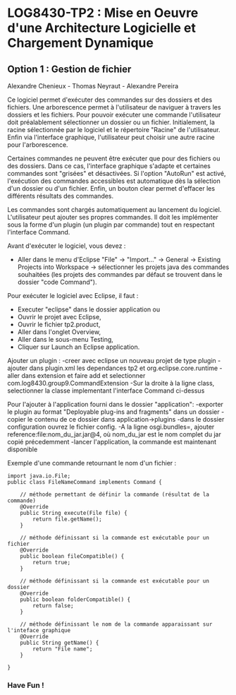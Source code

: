 # LOG8430-TP2 : Mise en Oeuvre d'une Architecture Logicielle et Chargement Dynamique
## Option 1 : Gestion de fichier
Alexandre Chenieux - Thomas Neyraut - Alexandre Pereira

Ce logiciel permet d'exécuter des commandes sur des dossiers et des fichiers. Une arborescence permet à l'utilisateur de naviguer à travers les dossiers et les fichiers. Pour pouvoir exécuter une commande l'utilisateur doit préalablement sélectionner un dossier ou un fichier. Initialement, la racine sélectionnée par le logiciel et le répertoire "Racine" de l'utilisateur. Enfin via l'interface graphique, l'utilisateur peut choisir une autre racine pour l'arborescence.

Certaines commandes ne peuvent être exécuter que pour des fichiers ou des dossiers. Dans ce cas, l'interface graphique s'adapte et certaines commandes sont "grisées" et désactivées. Si l'option "AutoRun" est activé, l'exécution des commandes accessibles est automatique dès la sélection d'un dossier ou d'un fichier. Enfin, un bouton clear permet d'effacer les différents résultats des commandes.

Les commandes sont chargés automatiquement au lancement du logiciel. L'utilisateur peut ajouter ses propres commandes. Il doit les implémenter sous la forme d'un plugin (un plugin par commande) tout en respectant l'interface Command. 

Avant d'exécuter le logiciel, vous devez :
- Aller dans le menu d'Eclipse "File" -> "Import..." -> General -> Existing Projects into Workspace -> sélectionner les projets java des commandes souhaitées (les projets des commandes par défaut se trouvent dans le dossier "code Command").

Pour exécuter le logiciel avec Eclipse, il faut : 
- Executer "eclipse" dans le dossier application
ou
- Ouvrir le projet avec Eclipse,
- Ouvrir le fichier tp2.product,
- Aller dans l'onglet Overview,
- Aller dans le sous-menu Testing,
- Cliquer sur Launch an Eclipse application.

Ajouter un plugin :
-creer avec eclipse un nouveau projet de type plugin
-ajouter dans plugin.xml les dependances tp2 et org.eclipse.core.runtime
-aller dans extension et faire add et selectionner com.log8430.group9.CommandExtension
-Sur la droite à la ligne class, selectionner la classe implementant l'interface Command ci-dessus


Pour l'ajouter à l'application fourni dans le dossier "application":
-exporter le plugin au format "Deployable plug-ins and fragments" dans un dossier
-copier le contenu de ce dossier dans application->plugins
-dans le dossier configuration ouvrez le fichier config.
-A la ligne osgi.bundles=, ajouter reference\:file\:nom_du_jar.jar@4, où nom_du_jar est le nom complet du jar copié précedemment
-lancer l'application, la commande est maintenant disponible

Exemple d'une commande retournant le nom d'un fichier : 

    import java.io.File;
    public class FileNameCommand implements Command {

        // méthode permettant de définir la commande (résultat de la commande)
        @Override
        public String execute(File file) {
            return file.getName();
        }
        
        // méthode définissant si la commande est exécutable pour un fichier
        @Override
        public boolean fileCompatible() {
            return true;
        }
            
        // méthode définissant si la commande est exécutable pour un dossier
        @Override
        public boolean folderCompatible() {
            return false;
        }
            
        // méthode définissant le nom de la commande apparaissant sur l'inteface graphique
        @Override
        public String getName() {
            return "File name";
        }
        
    }

### Have Fun !
